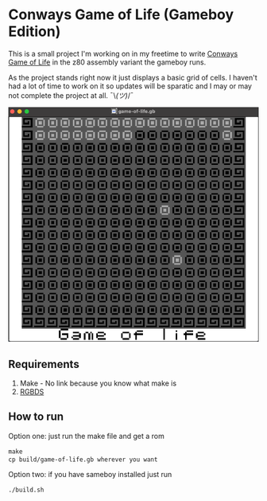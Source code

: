 # Conways Game of Life (Gameboy Edition)
This is a small project I'm working on in my freetime to write [Conways Game of Life](https://en.wikipedia.org/wiki/Conway%27s_Game_of_Life) in the z80 assembly variant the gameboy runs. 

As the project stands right now it just displays a basic grid of cells. I haven't had a lot of time to work on it so updates will be sparatic and I may or may not complete the project at all. ¯\\_(ツ)_/¯ 

![Screenshot](./readme/readmedemo.png)

## Requirements
1. Make - No link because you know what make is
2. [RGBDS](https://github.com/gbdev/rgbds)

## How to run
Option one: just run the make file and get a rom
```
make
cp build/game-of-life.gb wherever you want
```

Option two: if you have sameboy installed just run 
```
./build.sh
```